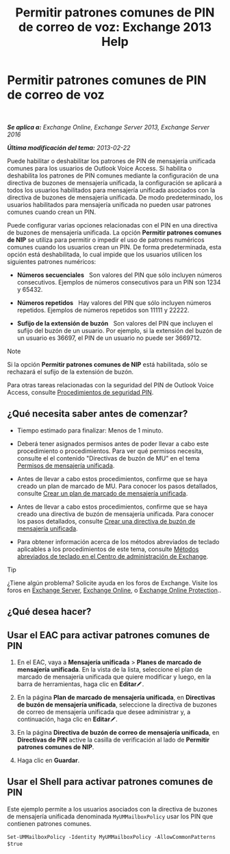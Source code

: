﻿---
title: 'Permitir patrones comunes de PIN de correo de voz: Exchange 2013 Help'
TOCTitle: Permitir patrones comunes de PIN de correo de voz
ms:assetid: 9940a8c2-f576-4089-ab96-8b318ad3da0f
ms:mtpsurl: https://technet.microsoft.com/es-es/library/JJ673546(v=EXCHG.150)
ms:contentKeyID: 50556819
ms.date: 05/22/2018
mtps_version: v=EXCHG.150
ms.translationtype: MT
---

# Permitir patrones comunes de PIN de correo de voz

 

_**Se aplica a:** Exchange Online, Exchange Server 2013, Exchange Server 2016_

_**Última modificación del tema:** 2013-02-22_

Puede habilitar o deshabilitar los patrones de PIN de mensajería unificada comunes para los usuarios de Outlook Voice Access. Si habilita o deshabilita los patrones de PIN comunes mediante la configuración de una directiva de buzones de mensajería unificada, la configuración se aplicará a todos los usuarios habilitados para mensajería unificada asociados con la directiva de buzones de mensajería unificada. De modo predeterminado, los usuarios habilitados para mensajería unificada no pueden usar patrones comunes cuando crean un PIN.

Puede configurar varias opciones relacionadas con el PIN en una directiva de buzones de mensajería unificada. La opción **Permitir patrones comunes de NIP** se utiliza para permitir o impedir el uso de patrones numéricos comunes cuando los usuarios crean un PIN. De forma predeterminada, esta opción está deshabilitada, lo cual impide que los usuarios utilicen los siguientes patrones numéricos:

  - **Números secuenciales**   Son valores del PIN que sólo incluyen números consecutivos. Ejemplos de números consecutivos para un PIN son 1234 y 65432.

  - **Números repetidos**   Hay valores del PIN que sólo incluyen números repetidos. Ejemplos de números repetidos son 11111 y 22222.

  - **Sufijo de la extensión de buzón**   Son valores del PIN que incluyen el sufijo del buzón de un usuario. Por ejemplo, si la extensión del buzón de un usuario es 36697, el PIN de un usuario no puede ser 3669712.


> [!NOTE]
> Si la opción <STRONG>Permitir patrones comunes de NIP</STRONG> está habilitada, sólo se rechazará el sufijo de la extensión de buzón.



Para otras tareas relacionadas con la seguridad del PIN de Outlook Voice Access, consulte [Procedimientos de seguridad PIN](https://docs.microsoft.com/es-es/exchange/voice-mail-unified-messaging/set-outlook-voice-access-pin-security/pin-security-procedures).

## ¿Qué necesita saber antes de comenzar?

  - Tiempo estimado para finalizar: Menos de 1 minuto.

  - Deberá tener asignados permisos antes de poder llevar a cabo este procedimiento o procedimientos. Para ver qué permisos necesita, consulte el el contenido "Directivas de buzón de MU" en el tema [Permisos de mensajería unificada](unified-messaging-permissions-exchange-2013-help.md).

  - Antes de llevar a cabo estos procedimientos, confirme que se haya creado un plan de marcado de MU. Para conocer los pasos detallados, consulte [Crear un plan de marcado de mensajería unificada](https://docs.microsoft.com/es-es/exchange/voice-mail-unified-messaging/connect-voice-mail-system/create-um-dial-plan).

  - Antes de llevar a cabo estos procedimientos, confirme que se haya creado una directiva de buzón de mensajería unificada. Para conocer los pasos detallados, consulte [Crear una directiva de buzón de mensajería unificada](https://docs.microsoft.com/es-es/exchange/voice-mail-unified-messaging/set-up-voice-mail/create-um-mailbox-policy).

  - Para obtener información acerca de los métodos abreviados de teclado aplicables a los procedimientos de este tema, consulte [Métodos abreviados de teclado en el Centro de administración de Exchange](keyboard-shortcuts-in-the-exchange-admin-center-exchange-online-protection-help.md).


> [!TIP]
> ¿Tiene algún problema? Solicite ayuda en los foros de Exchange. Visite los foros en <A href="https://go.microsoft.com/fwlink/p/?linkid=60612">Exchange Server</A>, <A href="https://go.microsoft.com/fwlink/p/?linkid=267542">Exchange Online</A>, o <A href="https://go.microsoft.com/fwlink/p/?linkid=285351">Exchange Online Protection</A>..



## ¿Qué desea hacer?

## Usar el EAC para activar patrones comunes de PIN

1.  En el EAC, vaya a **Mensajería unificada** \> **Planes de marcado de mensajería unificada**. En la vista de la lista, seleccione el plan de marcado de mensajería unificada que quiere modificar y luego, en la barra de herramientas, haga clic en **Editar**![Icono Editar](images/Bb124582.6f53ccb2-1f13-4c02-bea0-30690e6ea71d(EXCHG.150).gif "Icono Editar").

2.  En la página **Plan de marcado de mensajería unificada**, en **Directivas de buzón de mensajería unificada**, seleccione la directiva de buzones de correo de mensajería unificada que desee administrar y, a continuación, haga clic en **Editar**![Icono Editar](images/Bb124582.6f53ccb2-1f13-4c02-bea0-30690e6ea71d(EXCHG.150).gif "Icono Editar").

3.  En la página **Directiva de buzón de correo de mensajería unificada**, en **Directivas de PIN** active la casilla de verificación al lado de **Permitir patrones comunes de NIP**.

4.  Haga clic en **Guardar**.

## Usar el Shell para activar patrones comunes de PIN

Este ejemplo permite a los usuarios asociados con la directiva de buzones de mensajería unificada denominada `MyUMMailboxPolicy` usar los PIN que contienen patrones comunes.

    Set-UMMailboxPolicy -Identity MyUMMailboxPolicy -AllowCommonPatterns $true

